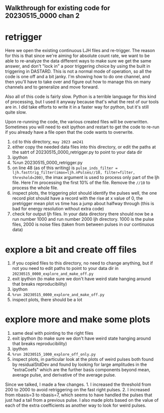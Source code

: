 ## Walkthrough for existing code for 20230515_0000 chan 2

# retrigger
Here we open the existing continuous LJH files and re-trigger. The reason for this is that since we're aiming for absolute count rate, we want to be able to re-analyze the data different ways to make sure we get the same answer, and don't "lock in" a poor triggering choice by using the built in triggering in DASTARD. This is not a normal mode of operation, so all the code is one off and a bit janky. I'm showing how to do one channel, and then you'll have to take over and figure out how to manage this on many channels and to generalize and move forward.

Also all of this code is fairly slow. Python is a terrible language for this kind of processing, but I used it anyway because that's what the rest of our tools are in. I did take efforts to write it in a faster way for python, but it's still quite slow.

Upon re-running the code, the various created files will be overwritten. Sometimes you will need to exit ipython and restart to get the code to re-run if you already have a file open that the code wants to overwrite.

1. cd to this directory, `may 2023 am241`
2. either copy the needed data files into this directory, or edit the paths at the satrt of 20230515_0000_retrigger.py to point to your data dir
2. ipython
3. %run 20230515_0000_retrigger.py
4. on line 48 (as of this writing) is `pulse_inds_filter = ljh.fasttrig_filter(imax=ljh.nPulses//10, filter=filter, threshold=200)`, the imax argument is used to process only part of the ljh file. Here I'm processing the first 10% of the file. Remove the `//10` to process the whole file. 
5. inspect plots, the triggering plot should identify the pulses well, the one record plot should have a record with the rise at x value of 0, the pretrigger mean plot vs time has a jump about halfway through (this is bad for energy resolution without extra code)
6. check for output ljh files. In your data directory there should now be a run number 1000 and run number 2000 ljh directory. 1000 is the pulse files, 2000 is noise files (taken from between pulses in our continuous data)

# explore a bit and create off files

1. if you copied files to this directory, no need to change anything, but if not you need to edit paths to point to your data dir in `20230515_0000_explore_and_make_off.py`
2. exit ipython (to make sure we don't have weird state hanging around that breaks reproducibility)
3. ipython
4. `%run 20230515_0000_explore_and_make_off.py`
5. inspect plots, there should be a lot

# explore more and make some plots
1. same deal with pointing to the right files
2. exit ipython (to make sure we don't have weird state hanging around that breaks reproducibility)
3. ipython
4. `%run 20230515_1000_explore_off_only.py`
5. inspect plots, in particular look at the plots of weird pulses both found by residualStdDev and found by looking for large amplitudes in the "extraCoefs" which are the further basis components beyond mean, average pulse, and derivative of the average pulse. 

Since we talked, I made a few changes. 1. I increased the threshold from 200 to 2000 to avoid retriggering on the fast right pulses. 2. I increased from nbasis=3 to nbasis=7, which seems to have handled the pulses that just had a tail from a previous pulse. I also made plots based on the value of each of the extra coefficients as another way to look for weird pulses.